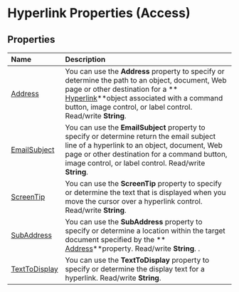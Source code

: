 
# Hyperlink Properties (Access)

## Properties



|**Name**|**Description**|
|:-----|:-----|
| [Address](68b9cf8f-a647-798d-36ae-d451b7e6ae5a.md)|You can use the  **Address** property to specify or determine the path to an object, document, Web page or other destination for a ** [Hyperlink](2ece7c11-ed02-8eec-9ecc-4e1aeeaa6e87.md)**object associated with a command button, image control, or label control. Read/write  **String**.|
| [EmailSubject](e2854e40-d16c-f854-3543-80fc14c8f728.md)|You can use the  **EmailSubject** property to specify or determine return the email subject line of a hyperlink to an object, document, Web page or other destination for a command button, image control, or label control. Read/write **String**.|
| [ScreenTip](b935ea5c-17d8-e3ad-fca2-ef0985daa709.md)|You can use the  **ScreenTip** property to specify or determine the text that is displayed when you move the cursor over a hyperlink control. Read/write **String**.|
| [SubAddress](b281fa9e-502b-59b4-749e-3c96913e4d14.md)|You can use the  **SubAddress** property to specify or determine a location within the target document specified by the ** [Address](68b9cf8f-a647-798d-36ae-d451b7e6ae5a.md)**property. Read/write  **String**. .|
| [TextToDisplay](61417274-e124-be4c-1b80-9d4600021326.md)|You can use the  **TextToDisplay** property to specify or determine the display text for a hyperlink. Read/write **String**.|
